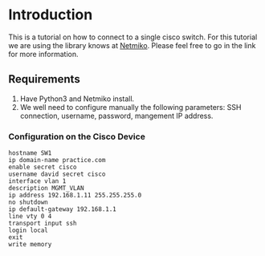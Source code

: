 # Introduction 
This is a tutorial on how to connect to a single cisco switch. For this tutorial we are using the library knows at [Netmiko](https://github.com/ktbyers/netmiko). Please feel free to go in the link for more information. 

## Requirements

1. Have Python3 and Netmiko install. 
2. We well need to configure manually the following parameters: SSH connection, username, password, mangement IP address. 

### Configuration on the Cisco Device

```
hostname SW1
ip domain-name practice.com
enable secret cisco
username david secret cisco
interface vlan 1
description MGMT_VLAN
ip address 192.168.1.11 255.255.255.0
no shutdown
ip default-gateway 192.168.1.1
line vty 0 4
transport input ssh
login local
exit
write memory
```



